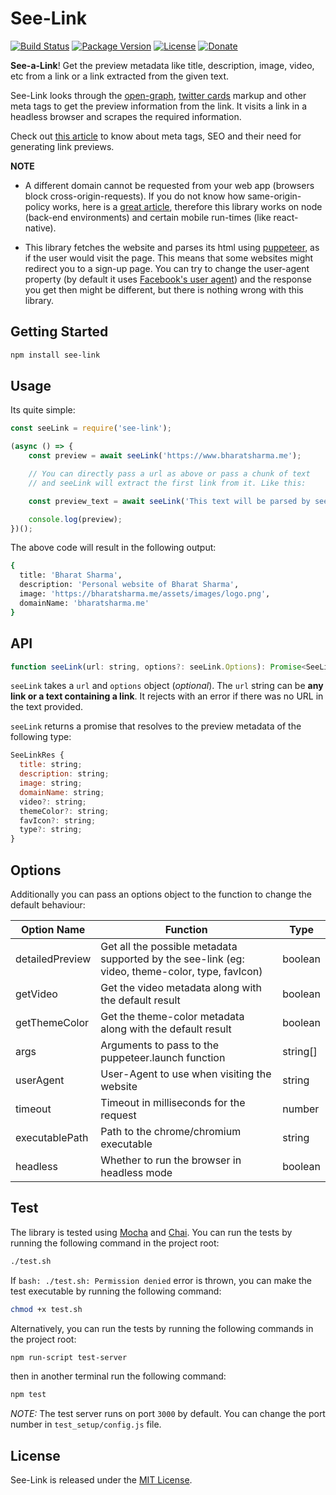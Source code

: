 <!-- markdownlint-disable MD036 -->
# See-Link

[![Build Status](https://img.shields.io/github/workflow/status/bharat-1809/see-link/CI?logo=github)](https://github.com/bharat-1809/see-link)
[![Package Version](https://img.shields.io/badge/npm-v1.0.2-blue)](https://www.npmjs.com/package/see-link)
[![License](https://img.shields.io/badge/License-MIT-orange)](https://github.com/bharat-1809/see-link/blob/2a79daaa549d986eb05d51c8a919452f84a3b14e/LICENSE)
[![Donate](https://img.shields.io/badge/Donate-PayPal-00457C?logo=paypal)](https://www.paypal.me/bsharma1809)

**See-a-Link**! Get the preview metadata like title, description, image, video, etc from a link or a link extracted from the given text.

See-Link looks through the [open-graph](http://ogp.me/), [twitter cards](https://developer.twitter.com/en/docs/tweets/optimize-with-cards/overview/markup) markup and other meta tags to get the preview information from the link. It visits a link in a headless browser and scrapes the required information.

Check out [this article](https://dev.to/veerreshr/seo-tags-meta-tags-that-you-need-for-previews-on-social-networks-343n) to know about meta tags, SEO and their need for generating link previews.

**NOTE**

- A different domain cannot be requested from your web app (browsers block cross-origin-requests). If you do not know how same-origin-policy works, here is a [great article](https://dev.to/lydiahallie/cs-visualized-cors-5b8h), therefore this library works on node (back-end environments) and certain mobile run-times (like react-native).

- This library fetches the website and parses its html using [puppeteer](https://pptr.dev/), as if the user would visit the page. This means that some websites might redirect you to a sign-up page. You can try to change the user-agent property (by default it uses [Facebook's user agent](https://developers.facebook.com/docs/sharing/webmasters/crawler/#:~:text=app%20or%20website.-,Crawler%20IPs%20and%20User%20Agents,-The%20Facebook%20crawler)) and the response you get then might be different, but there is nothing wrong with this library.

## Getting Started

```bash
npm install see-link
```

## Usage

Its quite simple:

```javascript
const seeLink = require('see-link');

(async () => {
    const preview = await seeLink('https://www.bharatsharma.me');

    // You can directly pass a url as above or pass a chunk of text
    // and seeLink will extract the first link from it. Like this:

    const preview_text = await seeLink('This text will be parsed by seeLink https://www.bharatsharma.me');

    console.log(preview);
})();
```

The above code will result in the following output:

```bash
{
  title: 'Bharat Sharma',
  description: 'Personal website of Bharat Sharma',
  image: 'https://bharatsharma.me/assets/images/logo.png',
  domainName: 'bharatsharma.me'
}
```

## API

```javascript
function seeLink(url: string, options?: seeLink.Options): Promise<SeeLinkRes>
```

`seeLink` takes a `url` and `options` object (*optional*). The `url` string can be **any link or a text containing a link**. It rejects with an error if there was no URL in the text provided.

`seeLink` returns a promise that resolves to the preview metadata of the following type:

```javascript
SeeLinkRes {
  title: string;
  description: string;
  image: string;
  domainName: string;
  video?: string;
  themeColor?: string;
  favIcon?: string;
  type?: string;
}
```

## Options

Additionally you can pass an options object to the function to change the default behaviour:

| Option Name | Function  | Type |
|-------------|-----------|------|
| detailedPreview | Get all the possible metadata supported by the see-link (eg: video, theme-color, type, favIcon) | boolean |
| getVideo | Get the video metadata along with the default result | boolean |
| getThemeColor | Get the theme-color metadata along with the default result | boolean |
| args | Arguments to pass to the puppeteer.launch function | string[] |
| userAgent | User-Agent to use when visiting the website | string |
| timeout | Timeout in milliseconds for the request | number |
| executablePath | Path to the chrome/chromium executable | string |
| headless | Whether to run the browser in headless mode | boolean |

## Test

The library is tested using [Mocha](https://mochajs.org/) and [Chai](https://chaijs.com/). You can run the tests by running the following command in the project root:

```bash
./test.sh
```

If `bash: ./test.sh: Permission denied` error is thrown, you can make the test executable by running the following command:

```bash
chmod +x test.sh
```

Alternatively, you can run the tests by running the following commands in the project root:

```bash
npm run-script test-server
```

then in another terminal run the following command:

```bash
npm test
```

*NOTE:* The test server runs on port `3000` by default. You can change the port number in `test_setup/config.js` file.

## License

See-Link is released under the [MIT License](https://github.com/bharat-1809/see-link/blob/2a79daaa549d986eb05d51c8a919452f84a3b14e/LICENSE).

